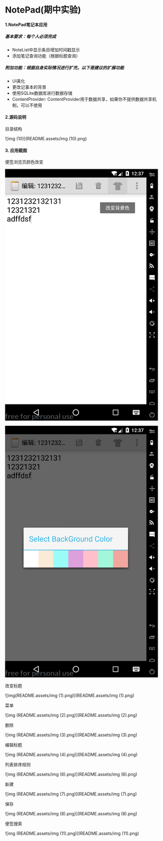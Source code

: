 # NotePad(期中实验)

#### 1.NotePad笔记本应用

##### 基本要求：每个人必须完成
*   NoteList中显示条目增加时间戳显示
*   添加笔记查询功能（根据标题查询）

##### 附加功能：根据自身实际情况进行扩充，以下是建议的扩展功能

*   UI美化
*   更改记事本的背景
*   使用SQLite数据库进行数据存储
*   ContentProvider: ContentProvider用于数据共享，如果你不提供数据共享机制，可以不使用



#### 2.源码说明

目录结构

![img (10)](README.assets/img (10).png)



#### 3. 应用截图

便签浏览页颜色改变

![2](README.assets/2.png)

![1](README.assets/1.png)

改变标题

![img(README.assets/img (1).png)](README.assets/img (1).png)

菜单

![img (README.assets/img (2).png)](README.assets/img (2).png)

删除

![img (README.assets/img (3).png)](README.assets/img (3).png)

编辑标题

![img (README.assets/img (4).png)](README.assets/img (4).png)

列表排序规则

![img (README.assets/img (6).png)](README.assets/img (6).png)

新建

![img (README.assets/img (7).png)](README.assets/img (7).png)

保存

![img (README.assets/img (8).png)](README.assets/img (8).png)

便签搜索

![img (README.assets/img (11).png)](README.assets/img (11).png)